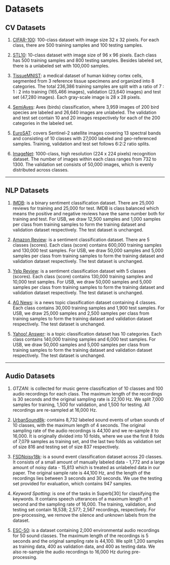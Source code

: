 # Datasets

## CV Datasets

1. [CIFAR-100](https://www.cs.toronto.edu/~kriz/learning-features-2009-TR.pdf): 100-class dataset with image size 32 x 32 pixels. For each class, there are 500 training samples and 100 testing samples.

1. [STL10](https://proceedings.mlr.press/v15/coates11a.html): 10-class dataset with image size of 96 x 96 pixels. Each class has 500 training samples and 800 testing samples. Besides labeled set, there is a unlabeled set with 100,000 samples.

1. [TissueMNIST](https://arxiv.org/abs/2010.14925): a medical dataset of human kidney cortex cells, segmented from 3 reference tissue specimens and organized into 8 categories. The total 236,386 training samples are split with a ratio of 7 : 1 : 2 into training (165,466 images), validation (23,640 images) and test set (47,280 images). Each gray-scale image is 28 x 28 pixels.

1. [SemiAves](https://arxiv.org/abs/2103.06937): Aves (birds) classification, where 3,959 images of 200 bird species are labeled and 26,640 images are unlabeled. The validation and test set contain 10 and 20 images respectively for each of the 200 categories in the labeled set.

1. [EuroSAT](https://arxiv.org/abs/1709.00029): covers Sentinel-2 satellite images covering 13 spectral bands and consisting of 10 classes with 27,000 labeled and geo-referenced samples. Training, validation and test set follows 6:2:2 ratio splits. 

1. [ImageNet](https://arxiv.org/abs/1409.0575): 1000-class, high resolution (224 x 224 pixels) recognition dataset. The number of images within each class ranges from 732 to 1300. The validation set consists of 50,000 images, which is evenly distributed across classes.

---

## NLP Datasets

1. [IMDB](https://ai.stanford.edu/~ang/papers/acl11-WordVectorsSentimentAnalysis.pdf): is a binary sentiment classification dataset. There are 25,000 reviews for training and 25,000 for test. IMDB is class balanced which means the positive and negative reviews have the same number both for training and test. For USB, we draw 12,500 samples and 1,000 samples per class from training samples to form the training dataset and validation dataset respectively. The test dataset is unchanged.

1. [Amazon Review](https://cs.stanford.edu/people/jure/pubs/reviews-recsys13.pdf): is a sentiment classification dataset. There are 5 classes (scores). Each class (score) contains 600,000 training samples and 130,000 test samples. For USB, we draw 50,000 samples and 5,000 samples per class from training samples to form the training dataset and validation dataset respectively. The test dataset is unchanged.

1. [Yelp Review](http://www.yelp.com/dataset\_challenge): is a sentiment classification dataset with 5 classes (scores). Each class (score) contains 130,000 training samples and 10,000 test samples. For USB, we draw 50,000 samples and 5,000 samples per class from training samples to form the training dataset and validation dataset respectively. The test dataset is unchanged.

1. [AG News](https://arxiv.org/abs/1509.01626): is a news topic classification dataset containing 4 classes. Each class contains 30,000 training samples and 1,900 test samples. For USB, we draw 25,000 samples and 2,500 samples per class from training samples to form the training dataset and validation dataset respectively. The test dataset is unchanged.

1. [Yahoo! Answer](https://dl.acm.org/doi/10.5555/1620163.1620201): is a topic classification dataset has 10 categories. Each class contains 140,000 training samples and 6,000 test samples. For USB, we draw 50,000 samples and 5,000 samples per class from training samples to form the training dataset and validation dataset respectively. The test dataset is unchanged.
---
## Audio Datasets

1. *GTZAN*: is collected for music genre classification of 10 classes and 100 audio recordings for each class. The maximum length of the recordings is 30 seconds and the original sampling rate is 22,100 Hz. We split 7,000 samples for training, 1,500 for validation, and 1,500 for testing. All recordings are re-sampled at 16,000 Hz.

1. [UrbanSound8k](https://dl.acm.org/doi/10.1145/2647868.2655045): contains 8,732 labeled sound events of urban sounds of 10 classes, with the maximum length of 4 seconds. The original sampling rate of the audio recordings is 44,100 and we re-sample it to 16,000. It is originally divided into 10 folds, where we use the first 8 folds of 7,079 samples as training set, and the last two folds as validation set of size 816 and testing set of size 837 respectively.

1. [FSDNoisy18k](https://arxiv.org/abs/1901.01189): is a sound event classification dataset across 20 classes. It consists of a small amount of manually labeled data - 1,772 and a large amount of noisy data - 15,813 which is treated as unlabeled data in our paper. The original sample rate is 44,100 Hz, and the length of the recordings lies between 3 seconds and 30 seconds. We use the testing set provided for evaluation, which contains 947 samples.

1. *Keyword Spotting*: is one of the tasks in Superb[30] for classifying the keywords. It contains speech utterances of a maximum length of 1 second and the sampling rate of 16,000. The training, validation, and testing set contain 18,538; 2,577; 2,567 recordings, respectively. For pre-processing, we remove the silence and unknown labels from the dataset. 

1. [ESC-50](https://dataverse.harvard.edu/dataset.xhtml?persistentId=doi:10.7910/DVN/YDEPUT): is a dataset containing 2,000 environmental audio recordings for 50 sound classes. The maximum length of the recordings is 5 seconds and the original sampling rate is 44,100. We split 1,200 samples as training data, 400 as validation data, and 400 as testing data. We also re-sample the audio recordings to 16,000 Hz during pre-processing.
